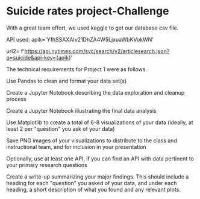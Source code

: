 # Suicide rates project-Challenge

With a great team effort, we used kaggle to get our database csv file. 

API used: apik='YfhSSAXAIv21DhZA4W5LjxuaWbKVokWN'

url2= f'https://api.nytimes.com/svc/search/v2/articlesearch.json?q=suicide&api-key={apik}'

The technical requirements for Project 1 were as follows.


 Use Pandas to clean and format your data set(s)


 Create a Jupyter Notebook describing the data exploration and cleanup process


 Create a Jupyter Notebook illustrating the final data analysis


 Use Matplotlib to create a total of 6-8 visualizations of your data (ideally, at least 2 per "question" you ask of your data)


 Save PNG images of your visualizations to distribute to the class and instructional team, and for inclusion in your presentation


 Optionally, use at least one API, if you can find an API with data pertinent to your primary research questions


 Create a write-up summarizing your major findings. This should include a heading for each "question" you asked of your data, and under each heading, a short description of what you found and any relevant plots.
